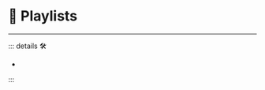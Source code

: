 
# 💜 <anima>Playlists</anima>

---

<!-- =================================================== -->
<!-- =================================================== -->
<!-- =================================================== -->
<!-- =================================================== -->
<!-- =================================================== -->
::: details 🛠

-

:::
